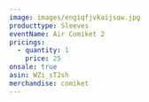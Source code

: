 ```yaml
---
image: images/engiqfjvkaijsow.jpg
producttype: Sleeves
eventName: Air Comiket 2
pricings:
  - quantity: 1
    price: 25
onsale: true
asin: WZi_sT2sh
merchandise: comiket
---
```

